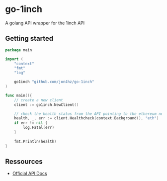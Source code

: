 # go-1inch
A golang API wrapper for the 1inch API

## Getting started
```go
package main

import (
    "context"
    "fmt"
	"log"

    go1inch "github.com/jon4hz/go-1inch"
)

func main(){
    // create a new client
    client := go1inch.NewClient()

    // check the health status from the API pointing to the ethereum network
    health, _, err := client.Healthcheck(context.Background(), "eth")
    if err != nil {
        log.Fatal(err)
    }
    
    fmt.Println(health)
}

```

## Ressources
- [Official API Docs](https://docs.1inch.io/api/)